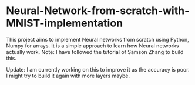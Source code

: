 # Neural-Network-from-scratch-with-MNIST-implementation
This project aims to implement Neural networks from scratch using Python, Numpy for arrays. It is a simple approach to learn how Neural networks actually work. Note: I have followed the tutorial of Samson Zhang to build this.  

Update: I am currently working on this to improve it as the accuracy is poor. I might try to build it again with more layers maybe. 
